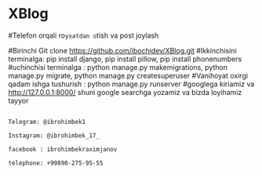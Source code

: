 # XBlog
#Telefon orqali ro`yxatdan o`tish va post joylash

#Birinchi Git clone https://github.com/ibochidev/XBlog.git
#Ikkinchisini terminalga: pip install django, pip install pillow, pip install phonenumbers
#uchinchisi terminalga : python manage.py makemigrations, python manage.py migrate, python manage.py createsuperuser
#Vanihoyat oxirgi qadam ishga tushurish : python manage.py runserver
#googlega kiriamiz va http://127.0.0.1:8000/ shuni google searchga yozamiz va bizda loyihamiz tayyor
                                                                            
                                                                            Telegram: @ibrohimbek1
                                                                            Instagram: @ibrohimbek_17_
                                                                            facebook : ibrohimbekraximjanov
                                                                             telephone: +99890-275-95-55 
